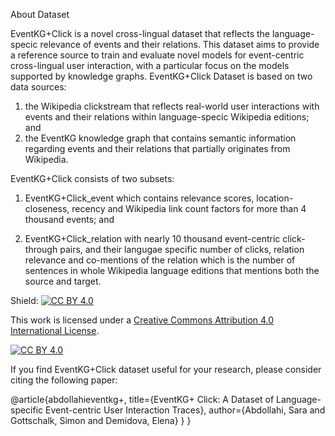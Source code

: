 About Dataset



EventKG+Click is a novel cross-lingual dataset that reflects the language-specic relevance of events and their relations. This dataset aims to provide a reference source to train and evaluate novel models for event-centric cross-lingual user interaction, with a particular focus on the models supported by knowledge graphs. EventKG+Click Dataset is based on two data sources:


1) the Wikipedia clickstream that reflects real-world user interactions with events and their relations within language-specic Wikipedia editions; and
2) the EventKG knowledge graph that contains semantic information regarding events
and their relations that partially originates from Wikipedia.


EventKG+Click consists of two subsets: 


1. EventKG+Click_event which contains relevance scores, location-closeness, recency and Wikipedia link count factors for more than 4 thousand events; and

2. EventKG+Click_relation with nearly 10 thousand event-centric click-through pairs, and their langugae specific number of clicks, relation relevance and co-mentions of the relation which is the number of sentences in whole Wikipedia language editions that mentions both the source and target.



Shield: [![CC BY 4.0][cc-by-shield]][cc-by]

This work is licensed under a [Creative Commons Attribution 4.0 International
License][cc-by].

[![CC BY 4.0][cc-by-image]][cc-by]

[cc-by]: http://creativecommons.org/licenses/by/4.0/
[cc-by-image]: https://i.creativecommons.org/l/by/4.0/88x31.png
[cc-by-shield]: https://img.shields.io/badge/License-CC%20BY%204.0-lightgrey.svg



If you find EventKG+Click dataset useful for your research, please consider citing the following paper:

@article{abdollahieventkg+,
  title={EventKG+ Click: A Dataset of Language-specific Event-centric User Interaction Traces},
  author={Abdollahi, Sara and Gottschalk, Simon and Demidova, Elena}
}
}
